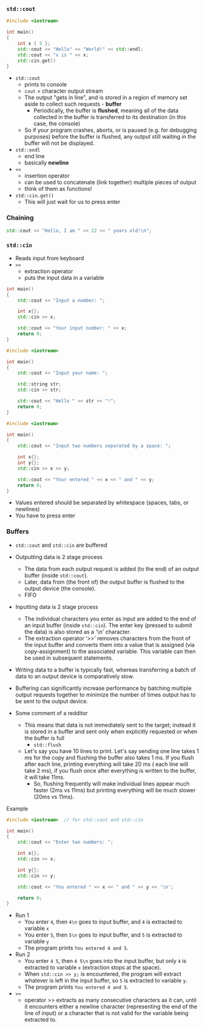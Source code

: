 ### `std::cout`

```cpp
#include <iostream>

int main()
{
	int x { 5 };
	std::cout << "Hello" << "World!" << std::endl; 
	std::cout << "x is " << x;
	std::cin.get()
}
```
- `std::cout`
	- prints to console
	- `cout` = character output stream
	- The output "gets in line", and is stored in a region of memory set aside to collect such requests - **buffer**
		- Periodically, the buffer is **flushed**, meaning all of the data collected in the buffer is transferred to its destination (in this case, the console)
	- So if your program crashes, aborts, or is paused (e.g. for debugging purposes) before the buffer is flushed, any output still waiting in the buffer will not be displayed.
- `std::endl`
	- end line
	- basically **newline**
- `<<`  
	- insertion operator
	- can be used to concatenate (link together) multiple pieces of output
	- think of them as functions!
- `std::cin.get()`
	- This will just wait for us to press enter

### Chaining
```c++
std::cout << "Hello, I am " << 22 << " years old!\n";
```
### `std::cin`
- Reads input from keyboard
- `>>`
	- extraction operator 
	- puts the input data in a variable
```cpp
int main()
{
    std::cout << "Input a number: ";

    int x{};
    std::cin >> x;

    std::cout << "Your input number: " << x;
    return 0;
}
```

```cpp
#include <iostream>

int main()
{
    std::cout << "Input your name: ";

    std::string str;
    std::cin >> str;

    std::cout << "Hello " << str << "!";
    return 0;
}
```

```cpp
#include <iostream>

int main()
{
    std::cout << "Input two numbers separated by a space: ";

    int x{};
    int y{};
    std::cin >> x >> y;

    std::cout << "Your entered " << x << " and " << y;
    return 0;
}
```
- Values entered should be separated by whitespace (spaces, tabs, or newlines)
- You have to press enter

### Buffers
- `std::cout` and `std::cin` are buffered
- Outputting data is 2 stage process
	- The data from each output request is added (to the end) of an output buffer (inside `std::cout`).
	- Later, data from (the front of) the output buffer is flushed to the output device (the console).
	- FIFO
- Inputting data is 2 stage process
	- The individual characters you enter as input are added to the end of an input buffer (inside `std::cin`). The enter key (pressed to submit the data) is also stored as a '\n' character.
	- The extraction operator ‘>>’ removes characters from the front of the input buffer and converts them into a value that is assigned (via copy-assignment) to the associated variable. This variable can then be used in subsequent statements.
- Writing data to a buffer is typically fast, whereas transferring a batch of data to an output device is comparatively slow. 
- Buffering can significantly increase performance by batching multiple output requests together to minimize the number of times output has to be sent to the output device.

- Some comment of a redditor
	- This means that data is not immediately sent to the target; instead it is stored in a buffer and sent only when explicitly requested or when the buffer is full
		- `std::flush`
	- Let's say you have 10 lines to print. Let's say sending one line takes 1 ms for the copy and flushing the buffer also takes 1 ms. If you flush after each line, printing everything will take 20 ms ( each line will take 2 ms), if you flush once after everything is written to the buffer, it will take 11ms.
		- So, flushing frequently will make individual lines appear much faster (2ms vs 11ms) but printing everything will be much slower (20ms vs 11ms).

Example
```cpp
#include <iostream>  // for std::cout and std::cin

int main()
{
    std::cout << "Enter two numbers: ";

    int x{};
    std::cin >> x;

    int y{};
    std::cin >> y;

    std::cout << "You entered " << x << " and " << y << '\n';

    return 0;
}
```
- Run 1
	- You enter  `4`, then `4\n` goes to input buffer, and `4`  is extracted to variable `x`
	- You enter  `5`, then `5\n` goes to input buffer, and `5`  is extracted to variable `y`
	-  The program prints `You entered 4 and 5`.
- Run 2
	- You enter `4 5`, then `4 5\n` goes into the input buffer, but  only `4` is extracted to variable `x` (extraction stops at the space).
	- When `std::cin >> y;` is encountered, the program will extract whatever is left in the input buffer, so `5` is extracted to variable `y`. 
	- The program prints `You entered 4 and 5`.
- `>>`
	- operator >> extracts as many consecutive characters as it can, until it encounters either a newline character (representing the end of the line of input) or a character that is not valid for the variable being extracted to.
